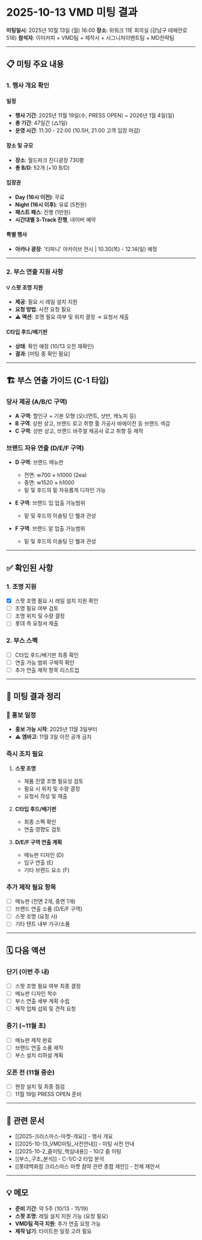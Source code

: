 # 2025-10-13 VMD 미팅 결과

**미팅일시**: 2025년 10월 13일 (월) 16:00
**장소**: 위워크 11E 회의실 (강남구 테헤란로 518)
**참석자**: 이미커피 + VMD팀 + 제작사 + 시그니처이벤트팀 + MD전략팀

---

## 📋 미팅 주요 내용

### 1. 행사 개요 확인

#### 일정
- **행사 기간**: 2025년 11월 19일(수, PRESS OPEN) ~ 2026년 1월 4일(일)
- **총 기간**: 47일간 (△1일)
- **운영 시간**: 11:30 - 22:00 (10.5H, 21:00 고객 입장 마감)

#### 장소 및 규모
- **장소**: 월드파크 진디광장 730평
- **총 B/D**: 52개 (+10 B/D)

#### 입장권
- **Day (16시 이전)**: 무료
- **Night (16시 이후)**: 유료 (5천원)
- **패스트 패스**: 진행 (1만원)
- **시간대별 3-Track 진행**, 네이버 예약

#### 특별 행사
- **아카나 광장**: '티파니' 아카이브 전시 | 10.30(목) - 12.14(일) 예정

---

### 2. 부스 연출 지원 사항

#### 💡 스팟 조명 지원
- **제공**: 필요 시 레일 설치 지원
- **요청 방법**: 사전 요청 필요
- **⚠️ 액션**: 조명 필요 여부 및 위치 결정 → 요청서 제출

#### C타입 후드/배기판
- **상태**: 확인 예정 (10/13 오전 재확인)
- **결과**: [미팅 중 확인 필요]

---

## 🏗️ 부스 연출 가이드 (C-1 타입)

### 당사 제공 (A/B/C 구역)
- **A 구역**: 할인구 + 기본 모형 (오너먼트, 샷반, 캐노피 등)
- **B 구역**: 상판 상고, 브랜드 로고 취향 툴 가공사 바에이전 등 브랜드 색감
- **C 구역**: 상판 상고, 브랜드 바주얼 제공사 로고 취향 등 제작

### 브랜드 자유 연출 (D/E/F 구역)
- **D 구역**: 브랜드 메뉴판
  - 전면: w700 × h1000 (2ea)
  - 중면: w1520 × h1000
  - 밑 및 후드의 밑 자유롭게 디자인 가능

- **E 구역**: 브랜드 입 업출 가능범위
  - 밑 및 후드의 이솔팅 딘 웰과 관성

- **F 구역**: 브랜드 알 업출 가능범위
  - 밑 및 후드의 이솔팅 딘 웰과 관성

---

## ✅ 확인된 사항

### 1. 조명 지원
- [x] 스팟 조명 필요 시 레일 설치 지원 확인
- [ ] 조명 필요 여부 검토
- [ ] 조명 위치 및 수량 결정
- [ ] 롯데 측 요청서 제출

### 2. 부스 스펙
- [ ] C타입 후드/배기판 최종 확인
- [ ] 연출 가능 범위 구체적 확인
- [ ] 추가 연출 제작 항목 리스트업

---

## 📝 미팅 결과 정리

### 📢 홍보 일정
- **홍보 가능 시작**: 2025년 11월 3일부터
- **⚠️ 엠바고**: 11월 3일 이전 공개 금지

### 즉시 조치 필요
1. **스팟 조명**
   - 제품 진열 조명 필요성 검토
   - 필요 시 위치 및 수량 결정
   - 요청서 작성 및 제출

2. **C타입 후드/배기판**
   - 최종 스펙 확인
   - 연출 영향도 검토

3. **D/E/F 구역 연출 계획**
   - 메뉴판 디자인 (D)
   - 입구 연출 (E)
   - 기타 브랜드 요소 (F)

### 추가 제작 필요 항목
- [ ] 메뉴판 (전면 2개, 중면 1개)
- [ ] 브랜드 연출 소품 (D/E/F 구역)
- [ ] 스팟 조명 (요청 시)
- [ ] 기타 텐트 내부 가구/소품

---

## 🗓️ 다음 액션

### 단기 (이번 주 내)
- [ ] 스팟 조명 필요 여부 최종 결정
- [ ] 메뉴판 디자인 착수
- [ ] 부스 연출 세부 계획 수립
- [ ] 제작 업체 섭외 및 견적 요청

### 중기 (~11월 초)
- [ ] 메뉴판 제작 완료
- [ ] 브랜드 연출 소품 제작
- [ ] 부스 설치 리허설 계획

### 오픈 전 (11월 중순)
- [ ] 현장 설치 및 최종 점검
- [ ] 11월 19일 PRESS OPEN 준비

---

## 🔗 관련 문서

- [[2025-크리스마스-마켓-개요]] - 행사 개요
- [[2025-10-13_VMD미팅_사전안내]] - 미팅 사전 안내
- [[2025-10-2_줌미팅_핵심내용]] - 10/2 줌 미팅
- [[부스_구조_분석]] - C-1/C-2 타입 분석
- [[롯데백화점 크리스마스 마켓 참여 관련 종합 제안]] - 전체 제안서

---

## 💡 메모

- **준비 기간**: 약 5주 (10/13 - 11/19)
- **스팟 조명**: 레일 설치 지원 가능 (요청 필요)
- **VMD팀 적극 지원**: 추가 연출 요청 가능
- **제작 납기**: 타이트한 일정 고려 필요
